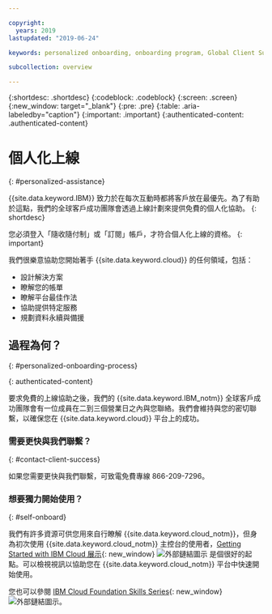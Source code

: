 ```yaml
---

copyright:
  years: 2019
lastupdated: "2019-06-24"

keywords: personalized onboarding, onboarding program, Global Client Success

subcollection: overview

---
```


{:shortdesc: .shortdesc}
{:codeblock: .codeblock}
{:screen: .screen}
{:new_window: target="_blank"}
{:pre: .pre}
{:table: .aria-labeledby="caption"}
{:important: .important}
{:authenticated-content: .authenticated-content}


# 個人化上線
{: #personalized-assistance}

{{site.data.keyword.IBM}} 致力於在每次互動時都將客戶放在最優先。為了有助於這點，我們的全球客戶成功團隊會透過上線計劃來提供免費的個人化協助。
{: shortdesc}

您必須登入「隨收隨付制」或「訂閱」帳戶，才符合個人化上線的資格。
{: important}

我們很樂意協助您開始著手 {{site.data.keyword.cloud}} 的任何領域，包括： 
* 設計解決方案
* 瞭解您的帳單
* 瞭解平台最佳作法
* 協助提供特定服務
* 規劃資料永續與備援

## 過程為何？
{: #personalized-onboarding-process}

<div class="onboarding-ub">
  <div class="ub-widget" style="display: flex;">
    <div ub-in-page="5cbe76490f72eb04484f31e8"></div>
  </div>
</div>
{: authenticated-content}

要求免費的上線協助之後，我們的 {{site.data.keyword.IBM_notm}} 全球客戶成功團隊會有一位成員在二到三個營業日之內與您聯絡。我們會維持與您的密切聯繫，以確保您在 {{site.data.keyword.cloud}} 平台上的成功。

### 需要更快與我們聯繫？
{: #contact-client-success}

如果您需要更快與我們聯繫，可致電免費專線 866-209-7296。

### 想要獨力開始使用？
{: #self-onboard}

我們有許多資源可供您用來自行瞭解 {{site.data.keyword.cloud_notm}}，但身為初次使用 {{site.data.keyword.cloud_notm}} 主控台的使用者，[Getting Started with IBM Cloud 展示](https://register.gotowebinar.com/rt/5902701065204820738){: new_window} ![外部鏈結圖示](../icons/launch-glyph.svg "外部鏈結圖示") 是個很好的起點。可以檢視視訊以協助您在 {{site.data.keyword.cloud_notm}} 平台中快速開始使用。  

您也可以參閱 [IBM Cloud Foundation Skills Series](https://www.youtube.com/playlist?list=PLmesOgYt3nKCfsXqx-A5k1bP7t146U4rz){: new_window} ![外部鏈結圖示](../icons/launch-glyph.svg "外部鏈結圖示")。

